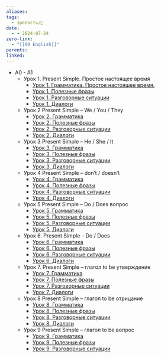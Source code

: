```yaml
---
aliases: 
tags:
  - зрелость/🌱
date:
  - - 2024-07-24
zero-link:
  - "[[00 English]]"
parents: 
linked:
---
```

- A0 - A1
	- Урок 1. Present Simple. Простое настоящее время
		- [Урок 1. Грамматика. Простое настоящее время.](https://www.youtube.com/watch?v=GavBpRVYilE&t=149s)
		- [Урок 1. Полезные фразы](https://youtu.be/Yf9Pv7Mx21M)
		- [Урок 1. Разговорные ситуации](https://youtu.be/NE2SjbJo-iA)
		- [Урок 1. Диалоги](https://youtu.be/2xi8sxcQ0lY)
	- Урок 2 Present Simple – We / You / They
		- [Урок 2. Грамматика](https://youtu.be/fAW5P2oOozo)
		- [Урок 2. Полезные фразы](https://youtu.be/ueySet8pzRs)
		- [Урок 2. Разговорные ситуации](https://youtu.be/ueySet8pzRs)
		- [Урок 2. Диалоги](https://youtu.be/t81nRSq0ojg)
	- Урок 3 Present Simple – He / She / It
		- [Урок 3. Грамматика](https://youtu.be/ripywrGKcmU)
		- [Урок 3. Полезные фразы](https://youtu.be/ofreE9CN4g4)
		- [Урок 3. Разговорные ситуации](https://youtu.be/wK8YfETpwPg)
		- [Урок 3. Диалоги](https://youtu.be/aCgsHXsKUqs)
	- Урок 4 Present Simple – don’t / doesn’t
		- [Урок 4. Грамматика](https://youtu.be/01cMc3osRF0)
		- [Урок 4. Полезные фразы](https://youtu.be/QAGiJ4-PSQA)
		- [Урок 4. Разговорные ситуации](https://youtu.be/hLrJRJXcERg)
		- [Урок 4. Диалоги](https://youtu.be/qSJ2BCQQEQg)
	- Урок 5 Present Simple – Do / Does вопрос
		- [Урок 5. Грамматика](https://youtu.be/exYZjYVZtUU)
		- [Урок 5. Полезные фразы](https://youtu.be/vyskW0iVTdo)
		- [Урок 5. Разговорные ситуации](https://youtu.be/fBwfvF9VB1s)
		- [Урок 5. Диалоги](https://youtu.be/tAFj_2gt2cs)
	- Урок 6. Present Simple – Do / Does
		- [Урок 6.  Грамматика](https://youtu.be/qKwk_P8gT1Y)
		- [Урок 6. Полезные фразы](https://youtu.be/_SJF7t-7qkE)
		- [Урок 6. Разговорные ситуации](https://youtu.be/rxCeT9GXsVc)
		- [Урок 6. Диалоги](https://youtu.be/NnRqWaClFIM)
	- Урок 7. Present Simple – глагол to be утверждение
		- [Урок 7. Грамматика](https://youtu.be/PbE9wCj4Ow8)
		- [Урок 7. Полезные фразы](https://youtu.be/1yr8qrdwPyM)
		- [Урок 7. Разговорные ситуации](https://youtu.be/ELNK510wGDY)
		- [Урок 7. Диалоги](https://youtu.be/Fz9Xq_iRRo4)
	- Урок 8 Present Simple – глагол to be отрицание
		- [Урок 8. Грамматика](https://youtu.be/RH8oR0TExaA)
		- [Урок 8. Полезные фразы](https://youtu.be/cyBfaO4V_xY)
		- [Урок 8. Разговорные ситуации](https://youtu.be/G891wBshA0k)
		- [Урок 8. Диалоги](https://youtu.be/NjRuMi9XKuc)
	- Урок 9 Present Simple – глагол to be вопрос
		- [Урок 9. Грамматика](https://youtu.be/ViA9Pv1pEqs)
		- [Урок 9. Полезные фразы](https://youtu.be/FNHTiq0zo0s)
		- [Урок 9. Разговорные ситуации](https://youtu.be/zmchjCnvJb0)